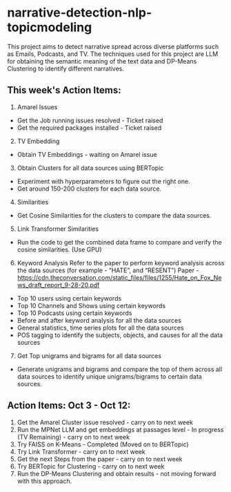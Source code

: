 # narrative-detection-nlp-topicmodeling
This project aims to detect narrative spread across diverse platforms such as Emails, Podcasts, and TV. The techniques used for this project are LLM for obtaining the semantic meaning of the text data and DP-Means Clustering to identify different narratives.

## This week's Action Items:

1. Amarel Issues
- Get the Job running issues resolved - Ticket raised
- Get the required packages installed - Ticket raised

2. TV Embedding
- Obtain TV Embeddings - waiting on Amarel issue

3. Obtain Clusters for all data sources using BERTopic
- Experiment with hyperparameters to figure out the right one.
- Get around 150-200 clusters for each data source.

4. Similarities
- Get Cosine Similarities for the clusters to compare the data sources.

5. Link Transformer Similarities
- Run the code to get the combined data frame to compare and verify the cosine similarities. (Use GPU)

6. Keyword Analysis
  Refer to the paper to perform keyword analysis across the data sources (for example - “HATE”, and “RESENT”)
  Paper - https://cdn.theconversation.com/static_files/files/1255/Hate_on_Fox_News_draft_report_9-28-20.pdf

- Top 10 users using certain keywords
- Top 10 Channels and Shows using certain keywords
- Top 10 Podcasts using certain keywords
- Before and after keyword analysis for all the data sources
- General statistics, time series plots for all the data sources
- POS tagging to identify the subjects, objects, and causes for all the data sources

7. Get Top unigrams and bigrams for all data sources
- Generate unigrams and bigrams and compare the top of them across all data sources to identify unique unigrams/bigrams to certain data sources.



## Action Items: Oct 3 - Oct 12:
1. Get the Amarel Cluster issue resolved - carry on to next week
2. Run the MPNet LLM and get embeddings at passages level - In progress (TV Remaining) - carry on to next week
3. Try FAISS on K-Means - Completed (Moved on to BERTopic)
4. Try Link Transformer - carry on to next week
5. Get the next Steps from the paper - carry on to next week
6. Try BERTopic for Clustering - carry on to next week
7. Run the DP-Means Clustering and obtain results - not moving forward with this approach.
